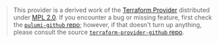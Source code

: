 > This provider is a derived work of the [Terraform Provider](https://github.com/integrations/terraform-provider-github)
> distributed under [MPL 2.0](https://www.mozilla.org/en-US/MPL/2.0/). If you encounter a bug or missing feature,
> first check the [`pulumi-github` repo](https://github.com/pulumi/pulumi-github/issues); however, if that doesn't turn up anything,
> please consult the source [`terraform-provider-github` repo](https://github.com/integrations/terraform-provider-github/issues).